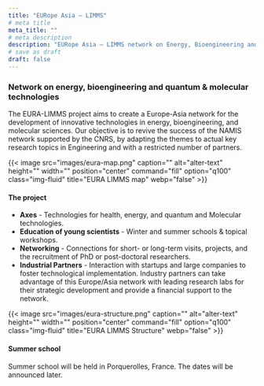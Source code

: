 ```yaml
---
title: "EURope Asia – LIMMS"
# meta title
meta_title: ""
# meta description
description: "EURope Asia – LIMMS network on Energy, Bioengineering and Quantum & Molecular technologies"
# save as draft
draft: false
---
```


###  Network on energy, bioengineering and quantum & molecular technologies 

The EURA-LIMMS project aims to create a Europe-Asia network for the development of innovative technologies in energy, bioengineering, and molecular sciences. Our objective is to revive the success of the NAMIS network supported by the CNRS, by adapting the themes to actual key research topics in Engineering and with a restricted number of partners.

{{< image src="images/eura-map.png" caption="" alt="alter-text" height="" width="" position="center" command="fill" option="q100" class="img-fluid" title="EURA  LIMMS map"  webp="false" >}}

#### The project

- **Axes** - Technologies for health, energy, and quantum and Molecular technologies.
- **Education of young scientists** - Winter and summer schools & topical workshops.
- **Networking** - Connections for short- or long-term visits, projects, and the recruitment of PhD or post-doctoral researchers.
- **Industrial Partners** - Interaction with startups and large companies to foster technological implementation.
Industry partners can take advantage of this Europe/Asia network with leading research labs for their strategic development and provide a financial support to the network.  

{{< image src="images/eura-structure.png" caption="" alt="alter-text" height="" width="" position="center" command="fill" option="q100" class="img-fluid" title="EURA LIMMS Structure"  webp="false" >}}

#### Summer school

Summer school will be held in Porquerolles, France. The dates will be announced later.
